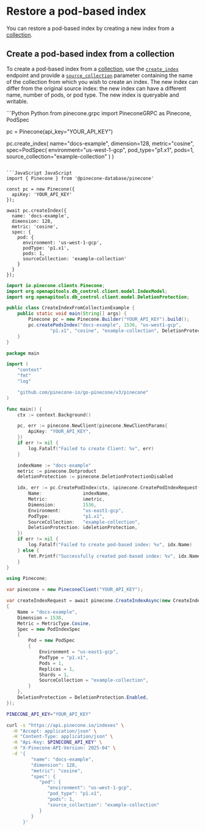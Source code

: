# Restore a pod-based index

You can restore a pod-based index by creating a new index from a [collection](/guides/indexes/pods/understanding-collections).

## Create a pod-based index from a collection

To create a pod-based index from a [collection](/guides/manage-data/back-up-an-index#pod-based-index-backups-using-collections), use the [`create_index`](/reference/api/2024-10/control-plane/create_index) endpoint and provide a [`source_collection`](/reference/api/2024-10/control-plane/create_index#!path=source%5Fcollection\&t=request) parameter containing the name of the collection from which you wish to create an index. The new index can differ from the original source index: the new index can have a different name, number of pods, or pod type. The new index is queryable and writable.

<CodeGroup>
  ```Python Python
  from pinecone.grpc import PineconeGRPC as Pinecone, PodSpec

  pc = Pinecone(api_key="YOUR_API_KEY")

  pc.create_index(
    name="docs-example",
    dimension=128,
    metric="cosine",
    spec=PodSpec(
      environment="us-west-1-gcp",
      pod_type="p1.x1",
      pods=1,
      source_collection="example-collection"
    )
  )
  ```

  ```JavaScript JavaScript
  import { Pinecone } from '@pinecone-database/pinecone'

  const pc = new Pinecone({
    apiKey: 'YOUR_API_KEY'
  });

  await pc.createIndex({
    name: 'docs-example',
    dimension: 128,
    metric: 'cosine',
    spec: {
      pod: {
        environment: 'us-west-1-gcp',
        podType: 'p1.x1',
        pods: 1,
        sourceCollection: 'example-collection'
      }
    }
  });
  ```

  ```java Java
  import io.pinecone.clients.Pinecone;
  import org.openapitools.db_control.client.model.IndexModel;
  import org.openapitools.db_control.client.model.DeletionProtection;

  public class CreateIndexFromCollectionExample {
      public static void main(String[] args) {
          Pinecone pc = new Pinecone.Builder("YOUR_API_KEY").build();
          pc.createPodsIndex("docs-example", 1536, "us-west1-gcp",
                  "p1.x1", "cosine", "example-collection", DeletionProtection.DISABLED);
      }
  }
  ```

  ```go Go
  package main

  import (
      "context"
      "fmt"
      "log"

      "github.com/pinecone-io/go-pinecone/v3/pinecone"
  )

  func main() {
      ctx := context.Background()

      pc, err := pinecone.NewClient(pinecone.NewClientParams{
          ApiKey: "YOUR_API_KEY",
      })
      if err != nil {
          log.Fatalf("Failed to create Client: %v", err)
      }

      indexName := "docs-example"
      metric := pinecone.Dotproduct
      deletionProtection := pinecone.DeletionProtectionDisabled

      idx, err := pc.CreatePodIndex(ctx, &pinecone.CreatePodIndexRequest{
          Name:               indexName,
          Metric:             &metric,
          Dimension:          1536,
          Environment:        "us-east1-gcp",
          PodType:            "p1.x1",
          SourceCollection:   "example-collection",
          DeletionProtection: &deletionProtection,
      })
      if err != nil {
          log.Fatalf("Failed to create pod-based index: %v", idx.Name)
      } else {
          fmt.Printf("Successfully created pod-based index: %v", idx.Name)
      }
  }
  ```

  ```csharp C#
  using Pinecone;

  var pinecone = new PineconeClient("YOUR_API_KEY");

  var createIndexRequest = await pinecone.CreateIndexAsync(new CreateIndexRequest
  {
      Name = "docs-example",
      Dimension = 1538,
      Metric = MetricType.Cosine,
      Spec = new PodIndexSpec
      {
          Pod = new PodSpec
          {
              Environment = "us-east1-gcp",
              PodType = "p1.x1",
              Pods = 1,
              Replicas = 1,
              Shards = 1,
              SourceCollection = "example-collection",
          }
      },
      DeletionProtection = DeletionProtection.Enabled,
  });
  ```

  ```bash curl
  PINECONE_API_KEY="YOUR_API_KEY"

  curl -s "https://api.pinecone.io/indexes" \
    -H "Accept: application/json" \
    -H "Content-Type: application/json" \
    -H "Api-Key: $PINECONE_API_KEY" \
    -H "X-Pinecone-API-Version: 2025-04" \
    -d '{
           "name": "docs-example",
           "dimension": 128,
           "metric": "cosine",
           "spec": {
              "pod": {
                 "environment": "us-west-1-gcp",
                 "pod_type": "p1.x1",
                 "pods": 1,
                 "source_collection": "example-collection"
              }
           }
        }'
  ```
</CodeGroup>
